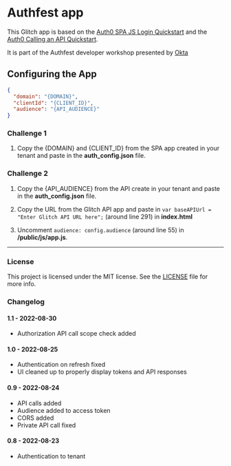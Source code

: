 # Authfest app

This Glitch app is based on the [Auth0 SPA JS Login Quickstart](https://github.com/auth0-samples/auth0-javascript-samples/tree/master/01-Login) and the [Auth0 Calling an API Quickstart](https://github.com/auth0-samples/auth0-javascript-samples/tree/master/02-Calling-an-API).

It is part of the Authfest developer workshop presented by [Okta](https://okta.com)

## Configuring the App

```json
{
  "domain": "{DOMAIN}",
  "clientId": "{CLIENT_ID}",
  "audience": "{API_AUDIENCE}"
}
```

### Challenge 1

1. Copy the {DOMAIN} and {CLIENT_ID} from the SPA app created in your tenant and paste in the **auth_config.json** file.

### Challenge 2

1. Copy the {API_AUDIENCE} from the API create in your tenant and paste in the **auth_config.json** file.

2. Copy the URL from the Glitch API app and paste in `var baseAPIUrl = "Enter Glitch API URL here";` (around line 291) in **index.html**

3. Uncomment `audience: config.audience` (around line 55) in **/public/js/app.js**.


---


### License

This project is licensed under the MIT license. See the [LICENSE](LICENSE.txt) file for more info.

### Changelog

#### 1.1 - 2022-08-30
- Authorization API call scope check added

#### 1.0 - 2022-08-25
- Authentication on refresh fixed
- UI cleaned up to properly display tokens and API responses

#### 0.9 - 2022-08-24
- API calls added
- Audience added to access token
- CORS added
- Private API call fixed

#### 0.8 - 2022-08-23
- Authentication to tenant
